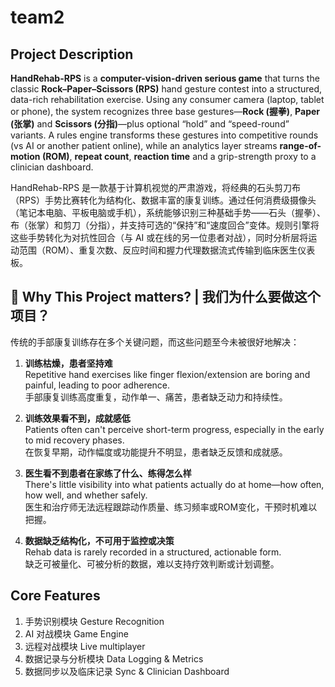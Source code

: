 # team2

## Project Description
**HandRehab-RPS** is a **computer-vision-driven serious game** that turns the classic **Rock–Paper–Scissors (RPS)** hand gesture contest into a structured, data-rich rehabilitation exercise.  Using any consumer camera (laptop, tablet or phone), the system recognizes three base gestures—**Rock (握拳)**, **Paper (张掌)** and **Scissors (分指)**—plus optional “hold” and “speed-round” variants.  A rules engine transforms these gestures into competitive rounds (vs AI or another patient online), while an analytics layer streams **range-of-motion (ROM)**, **repeat count**, **reaction time** and a grip-strength proxy to a clinician dashboard.

HandRehab-RPS 是一款基于计算机视觉的严肃游戏，将经典的石头剪刀布（RPS）手势比赛转化为结构化、数据丰富的康复训练。通过任何消费级摄像头（笔记本电脑、平板电脑或手机），系统能够识别三种基础手势——石头（握拳）、布（张掌）和剪刀（分指），并支持可选的“保持”和“速度回合”变体。规则引擎将这些手势转化为对抗性回合（与 AI 或在线的另一位患者对战），同时分析层将运动范围（ROM）、重复次数、反应时间和握力代理数据流式传输到临床医生仪表板。

## 🧭 Why This Project matters? | 我们为什么要做这个项目？

传统的手部康复训练存在多个关键问题，而这些问题至今未被很好地解决：

1. **训练枯燥，患者坚持难**  
   Repetitive hand exercises like finger flexion/extension are boring and painful, leading to poor adherence.  
   手部康复训练高度重复，动作单一、痛苦，患者缺乏动力和持续性。

2. **训练效果看不到，成就感低**  
   Patients often can't perceive short-term progress, especially in the early to mid recovery phases.  
   在恢复早期，动作幅度或功能提升不明显，患者缺乏反馈和成就感。

3. **医生看不到患者在家练了什么、练得怎么样**  
   There's little visibility into what patients actually do at home—how often, how well, and whether safely.  
   医生和治疗师无法远程跟踪动作质量、练习频率或ROM变化，干预时机难以把握。

4. **数据缺乏结构化，不可用于监控或决策**  
   Rehab data is rarely recorded in a structured, actionable form.  
   缺乏可被量化、可被分析的数据，难以支持疗效判断或计划调整。

## Core Features
1. 手势识别模块 Gesture Recognition
2. AI 对战模块 Game Engine
3. 远程对战模块 Live multiplayer 
4. 数据记录与分析模块 Data Logging & Metrics 
5. 数据同步以及临床记录 Sync & Clinician Dashboard
